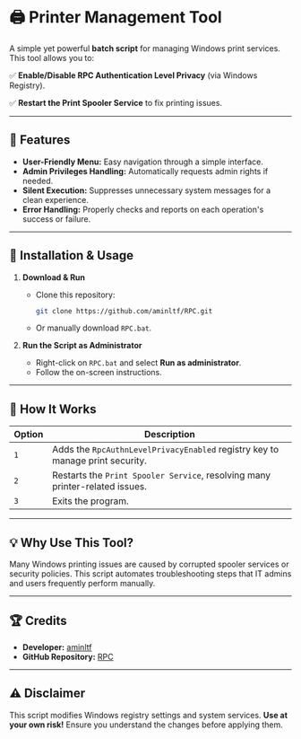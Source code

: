 # 🖨️ Printer Management Tool

A simple yet powerful **batch script** for managing Windows print services. This tool allows you to:

✅ **Enable/Disable RPC Authentication Level Privacy** (via Windows Registry).

✅ **Restart the Print Spooler Service** to fix printing issues.

---

## 🚀 Features
- **User-Friendly Menu:** Easy navigation through a simple interface.
- **Admin Privileges Handling:** Automatically requests admin rights if needed.
- **Silent Execution:** Suppresses unnecessary system messages for a clean experience.
- **Error Handling:** Properly checks and reports on each operation's success or failure.

---

## 📂 Installation & Usage

1. **Download & Run**
   - Clone this repository:
     ```sh
     git clone https://github.com/aminltf/RPC.git
     ```
   - Or manually download `RPC.bat`.

2. **Run the Script as Administrator**
   - Right-click on `RPC.bat` and select **Run as administrator**.
   - Follow the on-screen instructions.

---

## 🔧 How It Works

| Option | Description |
|--------|-------------|
| `1` | Adds the `RpcAuthnLevelPrivacyEnabled` registry key to manage print security. |
| `2` | Restarts the `Print Spooler Service`, resolving many printer-related issues. |
| `3` | Exits the program. |

---

## 💡 Why Use This Tool?

Many Windows printing issues are caused by corrupted spooler services or security policies. This script automates troubleshooting steps that IT admins and users frequently perform manually.

---

## 🏆 Credits

- **Developer:** [aminltf](https://github.com/aminltf)
- **GitHub Repository:** [RPC](https://github.com/aminltf/RPC)

---

## ⚠️ Disclaimer

This script modifies Windows registry settings and system services. **Use at your own risk!** Ensure you understand the changes before applying them.
